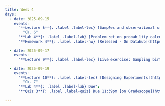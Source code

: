 ```yaml
---
title: Week 4
days:
  - date: 2025-09-15
    events:
      "**Lecture 8**{: .label .label-lec} [Samples and observational studies](https://ph142-ucb.github.io/fa25/src/lec/Lec-8-_ObservationalStudies.html)":
        "Ch. 6"
      "**Lab 4**{: .label .label-lab} [Problem set on probability calculations](https://publichealth.datahub.berkeley.edu/hub/user-redirect/git-pull?repo=https%3A%2F%2Fgithub.com%2Fph142-ucb%2Fph142-fa25&urlpath=rstudio%2F&branch=main) - Released":
      "**Homework 4**{: .label .label-hw} [Released - On Datahub](https://publichealth.datahub.berkeley.edu/hub/user-redirect/git-pull?repo=https%3A%2F%2Fgithub.com%2Fph142-ucb%2Fph142-fa25&urlpath=rstudio%2F&branch=main)":

  - date: 2025-09-17
    events:
      "**Lecture 9**{: .label .label-lec} [Live exercise: Sampling births from US territories](https://ph142-ucb.github.io/fa25/src/lec/Lec_9_Sampling-exercise.html)":

  - date: 2025-09-19
    events:
      "**Lecture 10**{: .label .label-lec} [Designing Experiments](https://ph142-ucb.github.io/fa25/src/lec/Lec10_Designing-experiments_slides.pdf)":
        "Ch. 7"
      "**Lab 4**{: .label .label-lab} Due":
      "**Quiz 3**{: .label .label-quiz} Due 11:59pm [on Gradescope](https://www.gradescope.com/courses/833518)":
      
---
```

